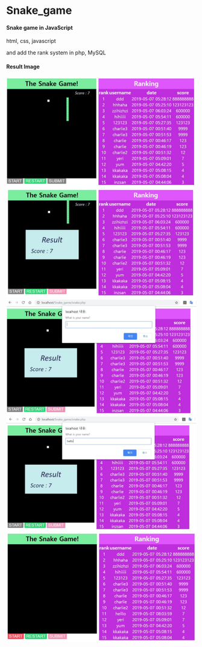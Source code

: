 # Snake_game
#### Snake game in JavaScript

html, css, javascript

and add the rank system in php, MySQL



#### Result Image

![snakegame1](./screenshot/snakegame1.jpg)
![snakegame2](./screenshot/snakegame2.JPG)
![snakegame3](./screenshot/snakegame3.JPG)
![snakegame4](./screenshot/snakegame4.JPG)
![snakegame5](./screenshot/snakegame5.JPG)



